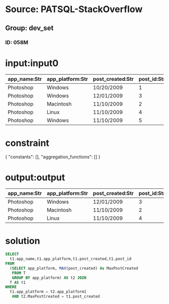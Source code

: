 # Source: PATSQL-StackOverflow
## Group: dev_set
### ID: 058M

# input:input0

| app_name:Str | app_platform:Str | post_created:Str | post_id:Str |
|---|---|---|---|
| Photoshop | Windows | 10/20/2009 | 1 |
| Photoshop | Windows | 12/01/2009 | 3 |
| Photoshop | Macintosh | 11/10/2009 | 2 |
| Photoshop | Linux | 11/10/2009 | 4 |
| Photoshop | Windows | 11/10/2009 | 5 |

# constraint

{
  "constants": [],
  "aggregation_functions": []
}

# output:output

| app_name:Str | app_platform:Str | post_created:Str | post_id:Str |
|---|---|---|---|
| Photoshop | Windows | 12/01/2009 | 3 |
| Photoshop | Macintosh | 11/10/2009 | 2 |
| Photoshop | Linux | 11/10/2009 | 4 |

# solution

```sql
SELECT
  t1.app_name,t1.app_platform,t1.post_created,t1.post_id
FROM
  (SELECT app_platform, MAX(post_created) As MaxPostCreated
   FROM T
   GROUP BY app_platform) AS t2 JOIN 
  T AS t1
WHERE
  t1.app_platform = t2.app_platform1
   AND t2.MaxPostCreated = t1.post_created
```
